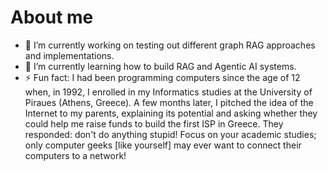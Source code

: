 # About me

- 🔭 I’m currently working on testing out different graph RAG approaches and implementations.
- 🌱 I’m currently learning how to build RAG and Agentic AI systems.
- ⚡ Fun fact: I had been programming computers since the age of 12 when, in 1992, I enrolled in my Informatics studies at the University of Piraues (Athens, Greece). A few months later, I pitched the idea of the Internet to my parents, explaining its potential and asking whether they could help me raise funds to build the first ISP in Greece. They responded: don't do anything stupid! Focus on your academic studies; only computer geeks [like yourself] may ever want to connect their computers to a network!
<!--
- 👯 I’m looking to collaborate on 
- 💬 Ask me about ...
- 📫 How to reach me: ...
- 😄 Pronouns: ...
- 🤔 I’m looking for help with ...
-->
